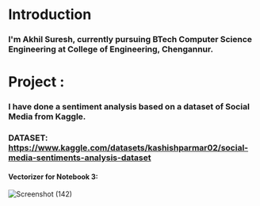 # Introduction
### I'm Akhil Suresh, currently pursuing BTech Computer Science Engineering at College of Engineering, Chengannur.

# Project :
### I have done a sentiment analysis based on a dataset of Social Media from Kaggle.

### DATASET: https://www.kaggle.com/datasets/kashishparmar02/social-media-sentiments-analysis-dataset

#### Vectorizer for Notebook 3: 
![Screenshot (142)](https://github.com/user-attachments/assets/9928d791-0fec-47fc-a040-c529c48bc327)
